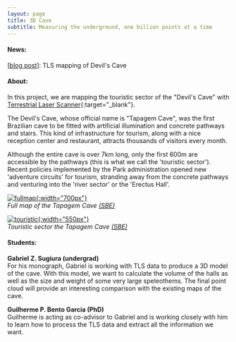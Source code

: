 ```yaml
---
layout: page
title: 3D Cave
subtitle: Measuring the underground, one billion points at a time
---
```

#### News:
[[blog post]({{site.url}}/2018-07-10-devils_cave)]: TLS mapping of Devil's Cave

#### About:
In this project, we are mapping the touristic sector of the "Devil's Cave" with [Terrestrial Laser Scanner](https://en.wikipedia.org/wiki/Laser_scanning){:target="_blank"}.

The Devil's Cave, whose official name is "Tapagem Cave", was the first Brazilian cave to be fitted with artificial illumination and concrete pathways and stairs. This kind of infrastructure for tourism, along with a nice reception center and restaurant, attracts thousands of visitors every month.

Although the entire cave is over 7km long, only the first 600m are accessible by the pathways (this is what we call the 'touristic sector'). Recent policies implemented by the Park administration opened new 'adventure circuits' for tourism, stranding away from the concrete pathways and venturing into the 'river sector' or the 'Erectus Hall'. 

[![fullmap]({{site.baseurl}}/img/mapa_tapagem_full_1000px.jpg "Full cave map. Click to see larger image"){:width="700px"}]({{site.baseurl}}/img/mapa_tapagem_full.jpg)   
*Full map of the Tapagem Cave [(SBE)](http://www.cavernas.org.br/sbenoticias/SBENoticias_005.pdf)*

[![touristic]({{site.baseurl}}/img/mapa_tapagem_turistico_1000px.jpg "Touristic sector map. Click to see larger image"){:width="550px"}]({{site.baseurl}}/img/mapa_tapagem_turistico.png)   
*Touristic sector the Tapagem Cave [(SBE)](http://www.cavernas.org.br/sbenoticias/SBENoticias_005.pdf)*


#### Students:
**Gabriel Z. Sugiura (undergrad)**  
For his monograph, Gabriel is working with TLS data to produce a 3D model of the cave. With this model, we want to calculate the volume of the halls as well as the size and weight of some very large speleothems. The final point cloud will provide an interesting comparison with the existing maps of the cave.  

**Guilherme P. Bento Garcia (PhD)**  
Guilherme is acting as co-advisor to Gabriel and is working closely with him to learn how to process the TLS data and extract all the information we want.










